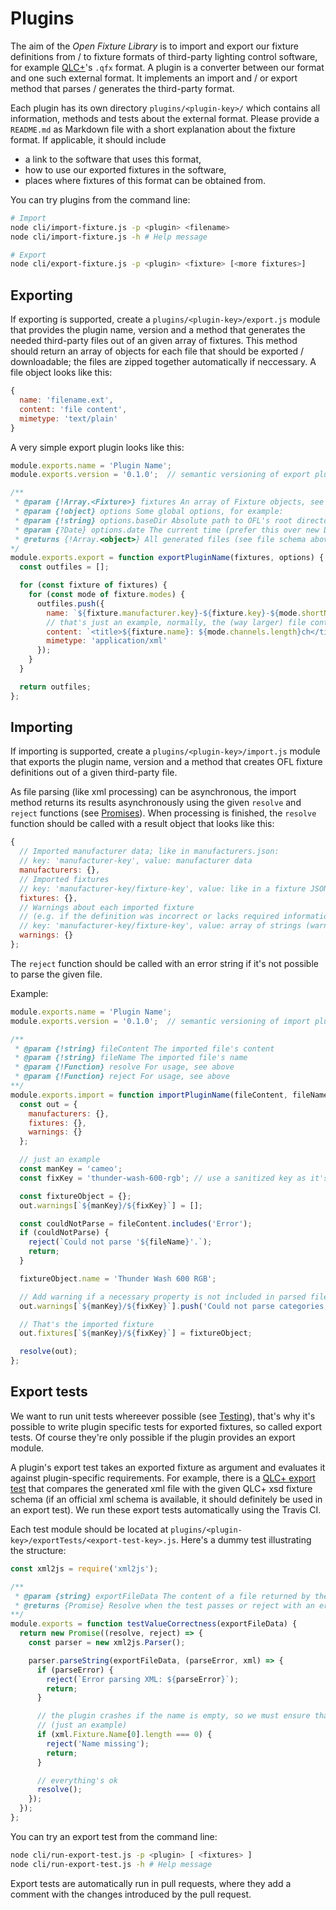 # Plugins

The aim of the *Open Fixture Library* is to import and export our fixture definitions from / to fixture formats of third-party lighting control software, for example [QLC+](https://github.com/mcallegari/qlcplus)'s `.qfx` format. A plugin is a converter between our format and one such external format. It implements an import and / or export method that parses / generates the third-party format.

Each plugin has its own directory `plugins/<plugin-key>/` which contains all information, methods and tests about the external format. Please provide a `README.md` as Markdown file with a short explanation about the fixture format. If applicable, it should include

* a link to the software that uses this format,
* how to use our exported fixtures in the software,
* places where fixtures of this format can be obtained from.

You can try plugins from the command line:

```bash
# Import
node cli/import-fixture.js -p <plugin> <filename>
node cli/import-fixture.js -h # Help message

# Export
node cli/export-fixture.js -p <plugin> <fixture> [<more fixtures>]
```

## Exporting

If exporting is supported, create a `plugins/<plugin-key>/export.js` module that provides the plugin name, version and a method that generates the needed third-party files out of an given array of fixtures. This method should return an array of objects for each file that should be exported / downloadable; the files are zipped together automatically if neccessary. A file object looks like this:

```js
{
  name: 'filename.ext',
  content: 'file content',
  mimetype: 'text/plain'
}
```

A very simple export plugin looks like this:

```js
module.exports.name = 'Plugin Name';
module.exports.version = '0.1.0';  // semantic versioning of export plugin

/**
 * @param {!Array.<Fixture>} fixtures An array of Fixture objects, see our fixture model
 * @param {!object} options Some global options, for example:
 * @param {!string} options.baseDir Absolute path to OFL's root directory
 * @param {?Date} options.date The current time (prefer this over new Date())
 * @returns {!Array.<object>} All generated files (see file schema above)
*/
module.exports.export = function exportPluginName(fixtures, options) {
  const outfiles = [];

  for (const fixture of fixtures) {
    for (const mode of fixture.modes) {
      outfiles.push({
        name: `${fixture.manufacturer.key}-${fixture.key}-${mode.shortName}.xml`,
        // that's just an example, normally, the (way larger) file contents are computated using several helper functions
        content: `<title>${fixture.name}: ${mode.channels.length}ch</title>`,
        mimetype: 'application/xml'
      });
    }
  }

  return outfiles;
};
```

## Importing

If importing is supported, create a `plugins/<plugin-key>/import.js` module that exports the plugin name, version and a method that creates OFL fixture definitions out of a given third-party file.

As file parsing (like xml processing) can be asynchronous, the import method returns its results asynchronously using the given `resolve` and `reject` functions (see [Promises](https://developer.mozilla.org/de/docs/Web/JavaScript/Reference/Global_Objects/Promise)). When processing is finished, the `resolve` function should be called with a result object that looks like this:

```js
{
  // Imported manufacturer data; like in manufacturers.json:
  // key: 'manufacturer-key', value: manufacturer data
  manufacturers: {},
  // Imported fixtures
  // key: 'manufacturer-key/fixture-key', value: like in a fixture JSON
  fixtures: {},
  // Warnings about each imported fixture
  // (e.g. if the definition was incorrect or lacks required information)
  // key: 'manufacturer-key/fixture-key', value: array of strings (warning messages)
  warnings: {}
};
```

The `reject` function should be called with an error string if it's not possible to parse the given file.

Example:

```js
module.exports.name = 'Plugin Name';
module.exports.version = '0.1.0';  // semantic versioning of import plugin

/**
 * @param {!string} fileContent The imported file's content
 * @param {!string} fileName The imported file's name
 * @param {!Function} resolve For usage, see above
 * @param {!Function} reject For usage, see above
**/
module.exports.import = function importPluginName(fileContent, fileName, resolve, reject) {
  const out = {
    manufacturers: {},
    fixtures: {},
    warnings: {}
  };

  // just an example
  const manKey = 'cameo';
  const fixKey = 'thunder-wash-600-rgb'; // use a sanitized key as it's used as filename!

  const fixtureObject = {};
  out.warnings[`${manKey}/${fixKey}`] = [];

  const couldNotParse = fileContent.includes('Error');
  if (couldNotParse) {
    reject(`Could not parse '${fileName}'.`);
    return;
  }

  fixtureObject.name = 'Thunder Wash 600 RGB';

  // Add warning if a necessary property is not included in parsed file
  out.warnings[`${manKey}/${fixKey}`].push('Could not parse categories, please specify them manually.');

  // That's the imported fixture
  out.fixtures[`${manKey}/${fixKey}`] = fixtureObject;

  resolve(out);
};
```

## Export tests

We want to run unit tests whereever possible (see [Testing](testing.md)), that's why it's possible to write plugin specific tests for exported fixtures, so called export tests. Of course they're only possible if the plugin provides an export module.

A plugin's export test takes an exported fixture as argument and evaluates it against plugin-specific requirements. For example, there is a [QLC+ export test](../plugins/qlcplus/exportTests/xsd-schema-conformity.js) that compares the generated xml file with the given QLC+ xsd fixture schema (if an official xml schema is available, it should definitely be used in an export test). We run these export tests automatically using the Travis CI.

Each test module should be located at `plugins/<plugin-key>/exportTests/<export-test-key>.js`. Here's a dummy test illustrating the structure:

```js
const xml2js = require('xml2js');

/**
 * @param {string} exportFileData The content of a file returned by the plugins' export module.
 * @returns {Promise} Resolve when the test passes or reject with an error if the test fails.
**/
module.exports = function testValueCorrectness(exportFileData) {
  return new Promise((resolve, reject) => {
    const parser = new xml2js.Parser();

    parser.parseString(exportFileData, (parseError, xml) => {
      if (parseError) {
        reject(`Error parsing XML: ${parseError}`);
        return;
      }

      // the plugin crashes if the name is empty, so we must ensure that this won't happen
      // (just an example)
      if (xml.Fixture.Name[0].length === 0) {
        reject('Name missing');
        return;
      }

      // everything's ok
      resolve();
    });
  });
};
```

You can try an export test from the command line:

```bash
node cli/run-export-test.js -p <plugin> [ <fixtures> ]
node cli/run-export-test.js -h # Help message
```

Export tests are automatically run in pull requests, where they add a comment with the changes introduced by the pull request.
